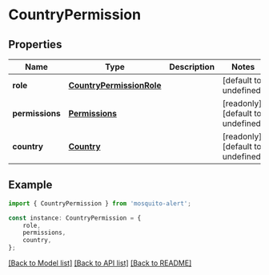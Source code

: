 # CountryPermission


## Properties

Name | Type | Description | Notes
------------ | ------------- | ------------- | -------------
**role** | [**CountryPermissionRole**](CountryPermissionRole.md) |  | [default to undefined]
**permissions** | [**Permissions**](Permissions.md) |  | [readonly] [default to undefined]
**country** | [**Country**](Country.md) |  | [readonly] [default to undefined]

## Example

```typescript
import { CountryPermission } from 'mosquito-alert';

const instance: CountryPermission = {
    role,
    permissions,
    country,
};
```

[[Back to Model list]](../README.md#documentation-for-models) [[Back to API list]](../README.md#documentation-for-api-endpoints) [[Back to README]](../README.md)
